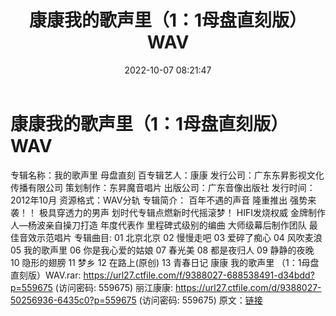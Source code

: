 ﻿---
title: 康康我的歌声里（1：1母盘直刻版）WAV
date: 2022-10-07 08:21:47
categories: WAV车载音乐、镜像
tags: 华语中文
---
# 康康我的歌声里（1：1母盘直刻版）WAV

专辑名称：我的歌声里 母盘直刻
百专辑艺人：康康
发行公司：广东东昇影视文化传播有限公司
策划制作：东昇魔音唱片
出版公司：广东音像出版社
发行时间：2012年10月
资源格式：WAV分轨
专辑简介：
百年不遇的声音 隆重推出 强势来袭！！
极具穿透力的男声 划时代专辑点燃新时代摇滚梦！
HIFI发烧权威 金牌制作人—杨波亲自操刀打造 年度代表作
里程碑式级别的编曲 大师级幕后制作团队 最佳音效示范唱片
专辑曲目:
01 北京北京
02 慢慢走吧
03 爱碎了痴心
04 风吹麦浪
05 我的歌声里
06 你是我心爱的姑娘
07 春光美
08 都是夜归人
09 静静的夜晚
10 隐形的翅膀
11 梦乡
12 在路上(原创)
13 青春日记
康康 我的歌声里 （1：1母盘直刻版）WAV.rar: https://url27.ctfile.com/f/9388027-688538491-d34bdd?p=559675
(访问密码: 559675)
丽江康康: https://url27.ctfile.com/d/9388027-50256936-6435c0?p=559675
(访问密码: 559675)
原文：[链接](https://blog.sina.com.cn/s/blog_1647c7e7601030zsj.html)